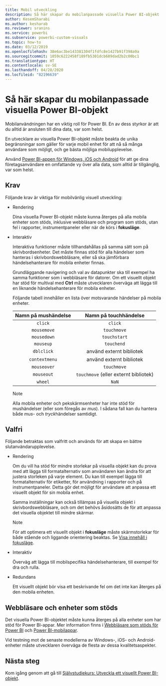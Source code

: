 ```yaml
---
title: Mobil utveckling
description: Så här skapar du mobilanpassade visuella Power BI-objekt
author: KesemSharabi
ms.author: kesharab
ms.reviewer: sranins
ms.service: powerbi
ms.subservice: powerbi-custom-visuals
ms.topic: how-to
ms.date: 03/12/2019
ms.openlocfilehash: 38e6ac3be143381304f1fdfc8e1427b91f398a9a
ms.sourcegitcommit: 1059c6222458f189fb5301dcb689dad2b2c00bc1
ms.translationtype: HT
ms.contentlocale: sv-SE
ms.lasthandoff: 04/28/2020
ms.locfileid: "82196639"
---
```

# <a name="how-to-create-mobile-friendly-power-bi-visuals"></a>Så här skapar du mobilanpassade visuella Power BI-objekt
Mobilanvändningen har en viktig roll för Power BI. En av dess styrkor är att du alltid är ansluten till dina data, var som helst.

En utvecklare av visuella Power BI-objekt måste beakta de unika begränsningar som gäller för varje mobil enhet för att nå så många användare som möjligt, och ge bästa möjliga mobilupplevelse.

Använd [Power BI-appen för Windows, iOS och Android](/power-bi/consumer/mobile/mobile-apps-for-mobile-devices) för att ge dina företagsanvändare en omfattande vy över alla data, som alltid är tillgänglig, var som helst.

## <a name="requirements"></a>Krav

Följande krav är viktiga för mobilvänlig visuell utveckling:

- Rendering

  Dina visuella Power BI-objekt måste kunna återges på alla mobila enheter som stöds, inklusive webbläsare och program som stöds, utan fel i rapporter, instrumentpaneler eller när de körs i **fokusläge**. 

- Interaktiv

  Interaktiva funktioner måste tillhandahållas på samma sätt som på skrivbordsenheter. Det måste finnas stöd för alla händelser som hanteras i skrivbordswebbläsare, eller så ska jämförbara händelsehanterare för mobila enheter finnas.
  
  Grundläggande navigering och val av datapunkter ska till exempel ha samma funktioner som i webbläsare för datorer. Om ett visuellt objekt har stöd för multival med **Ctrl** måste utvecklaren överväga att lägga till en liknande händelsehanterare för mobila enheter.

  Följande tabell innehåller en lista över motsvarande händelser på mobila enheter.

  | Namn på mushändelse | Namn på touchhändelse |
  |:----------------:|:----------------:|
  | `click` | `click` |
  | `mousemove` | `touchmove` |
  | `mousedown` | `touchstart` |
  | `mouseup` | `touchend` |
  | `dblclick` | använd externt bibliotek |
  | `contextmenu` | använd externt bibliotek |
  | `mouseover` | `touchmove` |
  | `mouseout` | `touchmove` (eller externt bibliotek) |
  | `wheel` | `NaN` |

  > [!NOTE]
  > Alla mobila enheter och pekskärmsenheter har inte stöd för mushändelser (eller som föregås av *mus*). I sådana fall kan du hantera både *mus*- och *tryck*händelser samtidigt.

## <a name="optional"></a>Valfri
Följande betraktas som valfritt och används för att skapa en bättre slutanvändarupplevelse.

- Rendering

  Om du vill ha stöd för mindre storlekar på visuella objekt kan du prova med att lägga till formatalternativ som användaren kan ändra för att justera storleken på varje element. Du kan till exempel lägga till formatalternativ för etiketter, för användning i rapporter och på instrumentpaneler. Detta gör det möjligt för användare att anpassa ett visuellt objekt för sin mobila enhet.
  
  Samma inställningar kan också tillämpas på visuella objekt i skrivbordswebbläsare, och om det behövs åsidosätts de för att anpassa det visuella objektet till mindre skärmar.

  > [!NOTE]
  > För att optimera ett visuellt objekt i **fokusläge** måste skärmstorlekar för både stående och liggande orientering beaktas. Se [Visa innehåll i fokusläge](/power-bi/consumer/end-user-focus).

- Interaktiv

  Överväg att lägga till mobilspecifika händelsehanterare, till exempel för dra och rulla.

- Redundans

  Ett visuellt objekt bör visa ett beskrivande fel om det inte kan återges på den mobila enheten.

## <a name="supported-browsers-and-devices"></a>Webbläsare och enheter som stöds
Det visuella Power BI-objektet måste kunna återges på alla enheter som har stöd för Power BI-appar. Mer information finns i [Webbläsare som stöds för Power BI](/power-bi/power-bi-browsers) och [Power BI-mobilappar](/power-bi/consumer/mobile/mobile-apps-for-mobile-devices).

Vid testning mot de senaste modellerna av Windows-, iOS- och Android-enheter måste utvecklaren överväga de flesta av dessa kvalitetsaspekter.

## <a name="next-steps"></a>Nästa steg
Kom igång genom att gå till [Självstudiekurs: Utveckla ett visuellt Power BI-objekt](/power-bi/developer/visuals/custom-visual-develop-tutorial).
